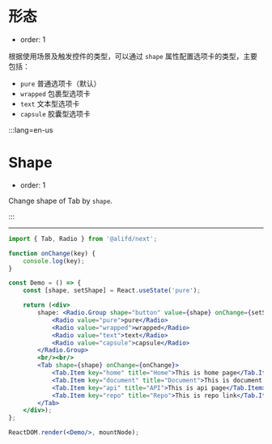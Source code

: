 # 形态

- order: 1

根据使用场景及触发控件的类型，可以通过 `shape` 属性配置选项卡的类型，主要包括：

- `pure` 普通选项卡（默认）
- `wrapped`  包裹型选项卡
- `text` 文本型选项卡
- `capsule` 胶囊型选项卡

:::lang=en-us
# Shape

- order: 1

Change shape of Tab by `shape`.

:::

---

````jsx
import { Tab, Radio } from '@alifd/next';

function onChange(key) {
    console.log(key);
}

const Demo = () => {
    const [shape, setShape] = React.useState('pure');

    return (<div>
        shape: <Radio.Group shape="button" value={shape} onChange={setShape}>
            <Radio value="pure">pure</Radio>
            <Radio value="wrapped">wrapped</Radio>
            <Radio value="text">text</Radio>
            <Radio value="capsule">capsule</Radio>
        </Radio.Group>
        <br/><br/>
        <Tab shape={shape} onChange={onChange}>
            <Tab.Item key="home" title="Home">This is home page</Tab.Item>
            <Tab.Item key="document" title="Document">This is document page</Tab.Item>
            <Tab.Item key="api" title="API">This is api page</Tab.Item>
            <Tab.Item key="repo" title="Repo">This is repo link</Tab.Item>
        </Tab>
    </div>);
};

ReactDOM.render(<Demo/>, mountNode);
````
